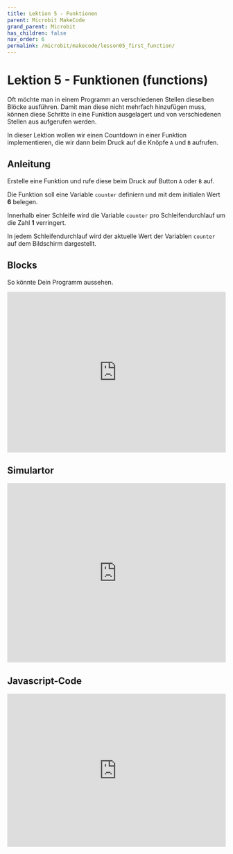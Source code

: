 ```yaml
---
title: Lektion 5 - Funktionen
parent: Microbit MakeCode
grand_parent: Microbit
has_children: false
nav_order: 6
permalink: /microbit/makecode/lesson05_first_function/
---
```


# Lektion 5 - Funktionen (functions)

Oft möchte man in einem Programm an verschiedenen Stellen dieselben Blöcke ausführen. Damit man diese nicht mehrfach hinzufügen muss, können diese Schritte in eine Funktion ausgelagert  und von verschiedenen Stellen aus aufgerufen werden.

In dieser Lektion wollen wir einen Countdown in einer Funktion implementieren, die wir dann beim Druck auf die Knöpfe `A` und `B` aufrufen.

## Anleitung

Erstelle eine Funktion und rufe diese beim Druck auf Button `A` oder `B` auf.

Die Funktion soll eine Variable `counter` definiern und mit dem initialen Wert __6__ belegen.

Innerhalb einer Schleife wird die Variable `counter` pro Schleifendurchlauf um die Zahl __1__ verringert.

In jedem Schleifendurchlauf wird der aktuelle Wert der Variablen `counter` auf dem Bildschirm dargestellt.

## Blocks

So könnte Dein Programm aussehen.

<!--img src="./screenshot.png" width="350px"/-->

<div style="position:relative;height:calc(300px + 5em);width:100%;overflow:hidden;"><iframe style="position:absolute;top:0;left:0;width:100%;height:100%;" src="https://makecode.microbit.org/---codeembed#pub:_2riK3J611VU5" allowfullscreen="allowfullscreen" frameborder="0" sandbox="allow-scripts allow-same-origin"></iframe></div>

## Simulartor

<div style="position:relative;height:0;padding-bottom:81.97%;overflow:hidden;"><iframe style="position:absolute;top:0;left:0;width:100%;height:100%;" src="https://makecode.microbit.org/---run?id=_2riK3J611VU5" allowfullscreen="allowfullscreen" sandbox="allow-popups allow-forms allow-scripts allow-same-origin" frameborder="0"></iframe></div>

## Javascript-Code

<!--
{% highlight javascript %}
    {% include_relative main.js %}
{% endhighlight %}
-->

<div style="position:relative;height:0;padding-bottom:70%;overflow:hidden;"><iframe style="position:absolute;top:0;left:0;width:100%;height:100%;" src="https://makecode.microbit.org/#pub:_2riK3J611VU5" frameborder="0" sandbox="allow-popups allow-forms allow-scripts allow-same-origin"></iframe></div>